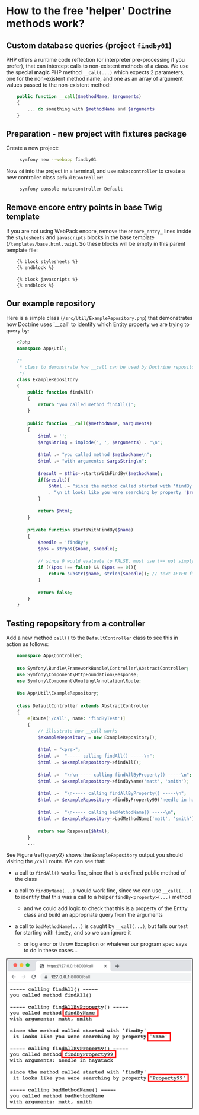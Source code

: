 # How to the free 'helper' Doctrine methods work?

## Custom database queries (project `findby01`)
PHP offers a runtime code reflection (or interpreter pre-processing if you prefer), that can intercept calls to non-existent methods of a class. We use the special **magic** PHP method `__call(...)` which expects 2 parameters, one for the non-existent method name, and one as an array of argument values passed to the non-existent method:

```php
    public function __call($methodName, $arguments)
    {
        ... do something with $methodName and $arguments
    }
```

## Preparation - new project with fixtures package

Create a new project:

```bash
     symfony new --webapp findby01
```

Now `cd` into the project in a terminal, and use `make:controller` to create a new controller class `DefaultController`:

```bash
     symfony console make:controller Default
```

## Remove encore entry points in base Twig template

If you are not using WebPack encore, remove the `encore_entry_` lines inside the `stylesheets` and `javascripts` blocks in the base template (`/templates/base.html.twig`). So these blocks will be empty in this parent template file:

```twig
    {% block stylesheets %}
    {% endblock %}

    {% block javascripts %}
    {% endblock %}
```

## Our example repository
Here is a simple class (`/src/Util/ExampleRepository.php`) that demonstrates how Doctrine uses `__call' to identify which Entity property we are trying to query by:

```php
    <?php
    namespace App\Util;
    
    /*
     * class to demonstrate how __call can be used by Doctrine repositories ...
     */
    class ExampleRepository
    {
        public function findAll()
        {
            return 'you called method findAll()';
        }
    
        public function __call($methodName, $arguments)
        {
            $html = '';
            $argsString = implode(', ', $arguments) . "\n";
    
            $html .= "you called method $methodName\n";
            $html .= "with arguments: $argsString\n";
    
            $result = $this->startsWithFindBy($methodName);
            if($result){
                $html .= "since the method called started with 'findBy'"
                . "\n it looks like you were searching by property '$result'\n";
            }
    
            return $html;
        }
    
        private function startsWithFindBy($name)
        {
            $needle = 'findBy';
            $pos = strpos($name, $needle);
    
            // since 0 would evaluate to FALSE, must use !== not simply !=
            if (($pos !== false) && ($pos == 0)){
                return substr($name, strlen($needle)); // text AFTER findBy
            }
    
            return false;
        }
    }
```
## Testing repopsitory from a controller

Add a new method `call()` to the `DefaultController` class to see this in action as follows:

```php
    namespace App\Controller;

    use Symfony\Bundle\FrameworkBundle\Controller\AbstractController;
    use Symfony\Component\HttpFoundation\Response;
    use Symfony\Component\Routing\Annotation\Route;

    Use App\Util\ExampleRepository;

    class DefaultController extends AbstractController
    {
        #[Route('/call', name: 'findByTest')]
        {
            // illustrate how __call works
            $exampleRepository = new ExampleRepository();

            $html = "<pre>";
            $html .=  "----- calling findAll() -----\n";
            $html .= $exampleRepository->findAll();

            $html .=  "\n\n----- calling findAllByProperty() -----\n";
            $html .= $exampleRepository->findByName('matt', 'smith');

            $html .=  "\n----- calling findAllByProperty() -----\n";
            $html .= $exampleRepository->findByProperty99('needle in haystack');

            $html .=  "\n----- calling badMethodName() -----\n";
            $html .= $exampleRepository->badMethodName('matt', 'smith');

            return new Response($html);
        }
        ...
```


See Figure \ref{query2} shows the `ExampleRepository` output you should visiting the `/call` route. We can see that:

- a call to `findAll()` works fine, since that is a defined public method of the class

- a call to `findByName(...)` would work fine, since we can use `__call(...)` to identify that this was a call to a helper `findBy<property>(...)` method

    - and we could add logic to check that this is a property of the Entity class and build an appropriate query from the arguments
    
- a call to `badMethodName(...)` is caught by `__call(...)`, but fails our test for starting with `findBy`, and so we can ignore it 

    - or log error or throw Exception or whatever our program spec says to do in these cases...

![Output from our ExampleRepository `__call` demo. \label{query2}](./03_figures/part03/q2_callExample.png)
